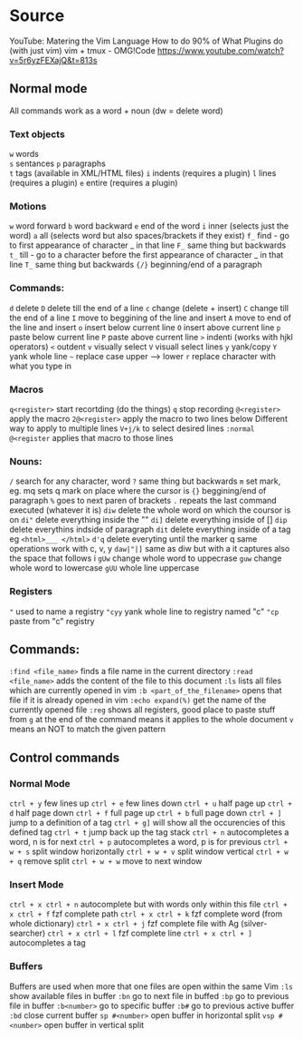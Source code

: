 # Source
YouTube:
    Matering the Vim Language
    How to do 90% of What Plugins do (with just vim)
    vim + tmux - OMG!Code https://www.youtube.com/watch?v=5r6yzFEXajQ&t=813s

## Normal mode

All commands work as a word + noun (dw = delete word)

### Text objects

`w` words    
`s` sentances
`p` paragraphs  
`t` tags (available in XML/HTML files)
`i` indents (requires a plugin)
`l` lines (requires a plugin)
`e` entire (requires a plugin)

### Motions

`w` word forward
`b` word backward
`e` end of the word
`i` inner (selects just the word)
`a` all (selects word but also spaces/brackets if they exist)
`f_` find - go to first appearance of character _ in that line
`F_` same thing but backwards
`t_` till - go to a character before the first appearance of character _ in that line
`T_` same thing but backwards
`{/}` beginning/end of a paragraph

### Commands:
`d` delete
`D` delete till the end of a line
`c` change (delete + insert)
`C` change till the end of a line
`I` move to beggining of the line and insert
`A` move to end of the line and insert
`o` insert below current line
`O` insert above current line
`p` paste below current line
`P` paste above current line
`>` indenti (works with hjkl operators)
`<` outdent 
`v` visually select
`V` visuall select lines
`y` yank/copy
`Y` yank whole line
`~` replace case upper --> lower
`r` replace character with what you type in

### Macros

`q<register>` start recortding
(do the things)
`q` stop recording
`@<register>`  apply the macro
`2@<register>` apply the macro to two lines below
Different way to apply to multiple lines
`V+j/k` to select desired lines
`:normal @<register` applies that macro to those lines

### Nouns:
`/` search for any character, word
`?` same thing but backwards
`m` set mark, eg. mq sets q mark on place where the cursor is
`{}` beggining/end of paragraph
`%` goes to next paren of brackets
`.` repeats the last command executed (whatever it is)
`diw` delete the whole word on which the coursor is on
`di"` delete everything inside the ""
`di]` delete everything inside of []
`dip` delete everythins indside of paragraph
`dit` delete everything inside of a tag eg `<html>___ </html>`
`d'q` delete everyting until the marker q
 same operations work with c, v, y
`daw|"|]` same as diw but with a it captures also the space that follows i
`gUw` change whole word to uppecrase
`guw` change whole word to lowercase
`gUU` whole line uppercase

### Registers
`"` used to name a registry
`"cyy` yank whole line to registry named "c"
`"cp` paste from "c" registry

## Commands:
`:find <file_name>` finds a file name in the current directory
`:read <file_name>` adds the content of the file to this document
`:ls` lists all files which are currently opened in vim
`:b <part_of_the_filename>` opens that file if it is already opened in vim
`:echo expand(%)` get the name of the currently opened file
`:reg` shows all registers, good place to paste stuff from
`g` at the end of the command means it applies to the whole document
`v` means an NOT to match the given pattern

## Control commands

### Normal Mode 

`ctrl + y` few lines up
`ctrl + e` few lines down
`ctrl + u` half page up
`ctrl + d` half page down
`ctrl + f` full page up
`ctrl + b` full page down
`ctrl + ]` jump to a definition of a tag
`ctrl + g]` will show all the occurencies of this defined tag 
`ctrl + t` jump back up the tag stack
`ctrl + n` autocompletes a word, n is for next
`ctrl + p` autocompletes a word, p is for previous
`ctrl + w + s` split window horizontally
`ctrl + w + v` split window vertical
`ctrl + w + q` remove split
`ctrl + w + w` move to next window

### Insert Mode

`ctrl + x ctrl + n` autocomplete but with words only within this file
`ctrl + x ctrl + f` fzf complete path
`ctrl + x ctrl + k` fzf complete word (from whole dictionary)
`ctrl + x ctrl + j` fzf complete file with Ag (silver-searcher)
`ctrl + x ctrl + l` fzf complete line
`ctrl + x ctrl + ]` autocompletes a tag 

### Buffers

Buffers are used when more that one files are open within the same Vim
`:ls` show available files in buffer
`:bn` go to next file in buffed
`:bp` go to previous file in buffer
`:b<number>` go to specific buffer
`:b#` go to previous active buffer
`:bd` close current buffer
`sp #<number>` open buffer in horizontal split
`vsp #<number>` open buffer in vertical split

